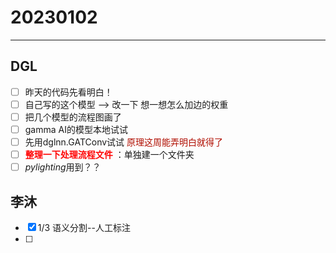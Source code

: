 # 20230102

---

## DGL

- [ ] 昨天的代码先看明白！
- [ ] 自己写的这个模型 --> 改一下 想一想怎么加边的权重
- [ ] 把几个模型的流程图画了
- [ ] gamma AI的模型本地试试
- [ ] 先用dglnn.GATConv试试 <font color=bule> 原理这周能弄明白就得了</font>
- [ ] <font color=red>**整理一下处理流程文件**</font> ：单独建一个文件夹
- [ ] *pylighting*用到？？

## 李沐

- [x] 1/3 语义分割--人工标注
- [ ] 